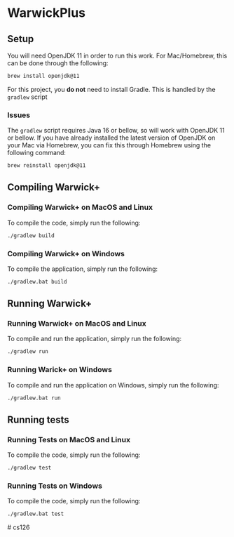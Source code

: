 # WarwickPlus

## Setup

You will need OpenJDK 11 in order to run this work. For Mac/Homebrew, this can be done through the following:

```zsh
brew install openjdk@11
```

For this project, you **do not** need to install Gradle. This is handled by the `gradlew` script

### Issues

The `gradlew` script requires Java 16 or bellow, so will work with OpenJDK 11 or bellow. If you have already installed the latest version of OpenJDK on your Mac via Homebrew, you can fix this through Homebrew using the following command:

```zsh
brew reinstall openjdk@11
```

## Compiling Warwick+

### Compiling Warwick+ on MacOS and Linux

To compile the code, simply run the following:

```zsh
./gradlew build
```

### Compiling Warwick+ on Windows

To compile the application, simply run the following:

```zsh
./gradlew.bat build
```

## Running Warwick+

### Running Warwick+ on MacOS and Linux

To compile and run the application, simply run the following:

```zsh
./gradlew run
```

### Running Warick+ on Windows

To compile and run the application on Windows, simply run the following:

```zsh
./gradlew.bat run
```

## Running tests

### Running Tests on MacOS and Linux

To compile the code, simply run the following:

```zsh
./gradlew test
```

### Running Tests on Windows

To compile the code, simply run the following:

```zsh
./gradlew.bat test
```
#   c s 1 2 6  
 